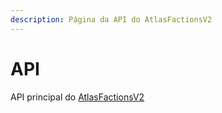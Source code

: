 ```yaml
---
description: Página da API do AtlasFactionsV2
---
```


# API

API principal do [AtlasFactionsV2](https://atlasplugins.com/)
